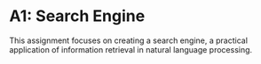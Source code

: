 # A1: Search Engine

This assignment focuses on creating a search engine, a practical application of information retrieval in natural language processing.
